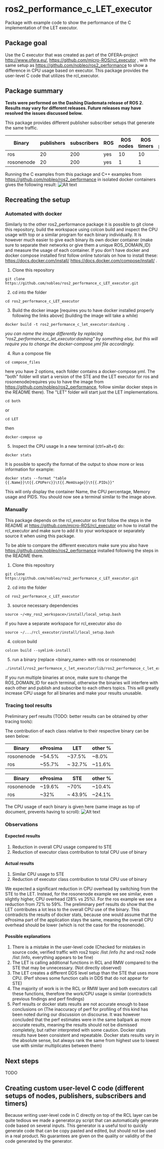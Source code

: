 # ros2_performance_c_LET_executor
Package with example code to show the performance of the C implementation of the LET executor.

## Package goal
Use the C executor that was created as part of the OFERA-project http://www.ofera.eu/, https://github.com/micro-ROS/rcl_executor , with the same setup as https://github.com/nobleo/ros2_performance to show a difference in CPU usage based on executor. This package provides the user-level C code that utilizes the rcl_executor.

## Package summary

**Tests were performed on the Dashing Diademata release of ROS 2. Results may vary for different releases. Future releases may have resolved the issues discussed below.**

This package provides different publisher subscriber setups that generate the same traffic.

| Binary  | publishers | subscribers | ROS | ROS nodes | ROS timers | DDS participants |
| ------------- | ------------- |------------- |------------- |------------- |------------- |------------- |
| ros | 20  | 200 | yes | 10 | 10 | 10 |
| rosonenode | 20 | 200 | yes | 1 | 1 | 1 |

Running the C examples from this package and C++ examples from https://github.com/nobleo/ros2_performance in isolated docker containers gives the following result: 
![Alt text](/images/LET_docker_stats.png?raw=true "Docker comparison of binaries")
  
## Recreating the setup
### Automated with docker
Similarly to the other ros2_performance package it is possible to git clone this repository, build the workspace using colcon build and inspect the CPU usage with top or a similar program for each binary individually. It is however much easier to give each binary its own docker container (make sure to separate their networks or give them a unique ROS_DOMAIN_ID) and measure the usage of each container.
If you don't have docker and docker compose installed first follow online tutorials on how to install these: https://docs.docker.com/install/ https://docs.docker.com/compose/install/ .

1. Clone this repository
```
git clone https://github.com/nobleo/ros2_performance_c_LET_executor.git
```
2. cd into the folder 
```
cd ros2_performance_c_LET_executor
```
3. Build the docker image [requires you to have docker installed properly following the links above] (building the image will take a while)
```
docker build -t ros2_performance_c_let_executor:dashing .
```
*you can name the image differently by replacing "ros2_performance_c_let_executor:dashing" by something else, but this will require you to change the docker-compose.yml file accordingly.*

4. Run a compose file
```
cd compose_files
```
here you have 2 options, each folder contains a docker-compose.yml. The "both" folder will start a version of the STE and the LET executor for ros and rosonenode(requires you to have the image from https://github.com/nobleo/ros2_performance, follow similar docker steps in the README there). The "LET" folder will start just the LET implementations.
```
cd both
```
or
```
cd LET
```
then 
```
docker-compose up
```
5. Inspect the CPU usage
In a new terminal (ctrl+alt+t) do:
```
docker stats
```
It is possible to specify the format of the output to show more or less information for example:
```
docker stats --format "table {{.Name}}\t{{.CPUPerc}}\t{{.MemUsage}}\t{{.PIDs}}"
```
This will only display the container Name, the CPU percentage, Memory usage and PIDS.
You should now see a terminal similar to the image above. 

### Manually

This package depends on the rcl_executor so first follow the steps in the README at https://github.com/micro-ROS/rcl_executor on how to install the rcl_executor and make sure to add it to your workspace or separately source it when using this package.

To be able to compare the different executors make sure you also have https://github.com/nobleo/ros2_performance installed following the steps in the README there.
1. Clone this repository
```
git clone https://github.com/nobleo/ros2_performance_c_LET_executor.git
```
2. cd into the folder 
```
cd ros2_performance_c_LET_executor
```
3. source necessary dependencies
```
source ~/<my_ros2_workspace>/install/local_setup.bash
```
if you have a separate workspace for rcl_executor also do
```
source ~/.../rcl_executor/install/local_setup.bash
```
4. colcon build
```
colcon build --symlink-install
```
5. run a binary (replace <binary_name> with ros or rosonenode)
```
./install/ros2_performance_c_let_executor/lib/ros2_performance_c_let_executor/<binary_name>
```
If you run multiple binaries at once, make sure to change the ROS_DOMAIN_ID for each terminal, otherwise the binaries will interfere with each other and publish and subscribe to each others topics. This will greatly increase CPU usage for all binaries and make your results unusable.
### Tracing tool results
Preliminary perf results (TODO: better results can be obtained by other tracing tools):

The contribution of each class relative to their respective binary can be seen below:

| Binary  |eProsima| LET| other %|
| ------------- | ------------- |------------- |------------- |
| rosonenode| ~54.5% | ~37.5%| ~8.0%|
| ros | ~55.7% | ~ 32.7%| ~11.6% |

| Binary  |eProsima| STE| other %|
| ------------- | ------------- |------------- |------------- |
| rosonenode| ~19.6% | ~70%| ~10.4%|
| ros | ~32% | ~ 43.9%| ~24.1% |

The CPU usage of each binary is given here (same image as top of document, prevents having to scroll):
![Alt text](/images/LET_docker_stats.png?raw=true "Docker comparison of binaries")

### Observations
#### Expected results
1. Reduction in overall CPU usage compared to STE
2. Reduction of executor class contribution to total CPU use of binary

#### Actual results
1. Similar CPU usage to STE
2. Reduction of executor class contribution to total CPU use of binary

We expected a significant reduction in CPU overhead by switching from the STE to the LET. Instead, for the rosonenode example we see similar, even slightly higher, CPU overhead (28% vs 25%). For the ros example we see a reduction from 72% to 59%. The preliminary perf results do show that the LET contributes a lot less to the overall CPU use of the binary. This contradicts the results of docker stats, because one would assume that the eProsima part of the application stays the same, meaning the overall CPU overhead should be lower (which is not the case for the rosonenode).

#### Possible explanations
1. There is a mistake in the user-level code (Checked for mistakes in source code, verified traffic with ros2 topic /list /info /hz and ros2 node /list /info, everything appears to be fine)
2. The LET is calling additional functions in RCL and RMW compared to the STE that may be unnecessary. (Not directly observed)
3. The LET creates a different DDS level setup than the STE that uses more CPU. (Perf shows some function calls in DDS that do not appear for STE)
4. The majority of work is in the RCL or RMW layer and both executors call these functions, therefore the work/CPU usage is similar (contradicts previous findings and perf findings) 
5. Perf results or docker stats results are not accurate enough to base conclusions on (The inaccuracy of perf for profiling of this kind has been noted during our discussion on discourse. It was however concluded that the perf estimates were in the same ballpark as more accurate results, meaning the results should not be dismissed completely, but rather interpreted with some caution. Docker stats results have been consistent and repeatable. Docker stats results vary in the absolute sense, but always rank the same from highest use to lowest use with similar multiplicates between them)

## Next steps
TODO

## Creating custom user-level C code (different setups of nodes, publishers, subscribers and timers)
Because writing user-level code in C directly on top of the RCL layer can be quite tedious we made a generator.py script that can automatically generate code based on several inputs. This generator is a useful tool to quickly generate code that can be copy pasted and edited, but should not be used in a real product. No guarantees are given on the quality or validity of the code generated by the generator.
